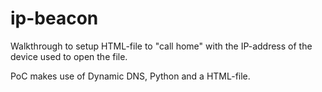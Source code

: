 # ip-beacon
Walkthrough to setup HTML-file to "call home" with the IP-address of the device used to open the file.

PoC makes use of Dynamic DNS, Python and a HTML-file.
